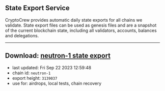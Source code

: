 ## State Export Service
CryptoCrew provides automatic daily state exports for all chains we validate. State export files can be used as genesis files and are a snapshot of the current blockchain state, including all validators, accounts, balances and delegations.

---
**Download: [neutron-1 state export](https://dl.ccvalidators.com/SERVICE/neutron/neutron-1_export_3139037.json)**
---

- last updated: Fri Sep 22 2023 12:59:48
- chain id: `neutron-1`
- export height: `3139037`
- use for: airdrops, local tests, chain recovery
